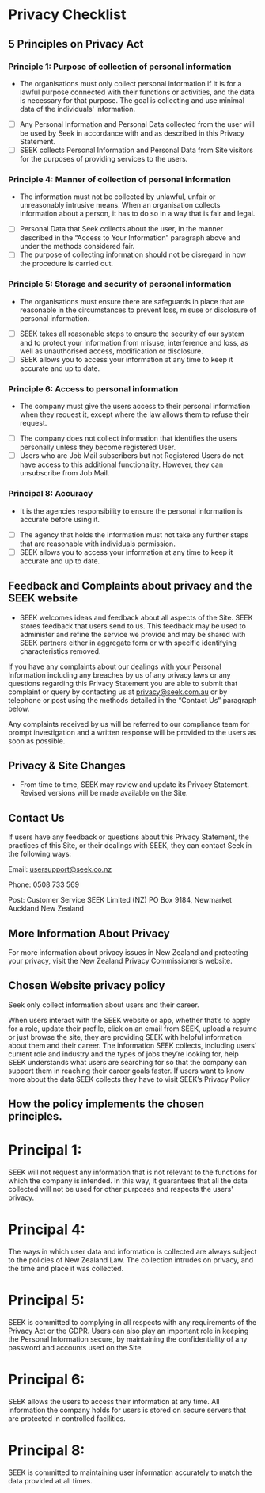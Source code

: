 # Privacy Checklist

## 5 Principles on Privacy Act

### Principle 1: Purpose of collection of personal information

 - The organisations must only collect personal information if it is for a lawful purpose connected with their functions or activities, and the data is necessary for that purpose. The goal is collecting and use minimal data of the individuals' information. 

- [ ] Any Personal Information and Personal Data collected from the user will be used by Seek in accordance with and as described in this Privacy Statement.
- [ ] SEEK collects Personal Information and Personal Data from Site visitors for the purposes of providing services to the users.

### Principle 4: Manner of collection of personal information

 - The information must not be collected by unlawful, unfair or unreasonably intrusive means. When an organisation collects information about a person, it has to do so in a way that is fair and legal.

- [ ] Personal Data that Seek collects about the user, in the manner described in the “Access to Your Information” paragraph above and under the methods considered fair.
- [ ] The purpose of collecting information should not be disregard in how the procedure is carried out.

### Principle 5: Storage and security of personal information

 - The organisations must ensure there are safeguards in place that are reasonable in the circumstances to prevent loss, misuse or disclosure of personal information.
- [ ] SEEK takes all reasonable steps to ensure the security of our system and to protect your information from misuse, interference and loss, as well as unauthorised access, modification or disclosure.
- [ ] SEEK allows you to access your information at any time to keep it accurate and up to date.

### Principle 6: Access to personal information

 - The company must give the users access to their personal information when they request it, except where the law allows them to refuse their request.
- [ ] The company does not collect information that identifies the users personally unless they become registered User.
- [ ] Users who are Job Mail subscribers but not Registered Users do not have access to this additional functionality. However, they can unsubscribe from Job Mail.

### Principal 8: Accuracy

 - It is the agencies responsibility to ensure the personal information is accurate before using it.
- [ ] The agency that holds the information must not take any further steps that are reasonable with individuals permission.
- [ ] SEEK allows you to access your information at any time to keep it accurate and up to date.

## Feedback and Complaints about privacy and the SEEK website

 - SEEK welcomes ideas and feedback about all aspects of the Site. SEEK stores feedback that users send to us. This feedback may be used to administer and refine the service we provide and may be shared with SEEK partners either in aggregate form or with specific identifying characteristics removed.
 
If you have any complaints about our dealings with your Personal Information including any breaches by us of any privacy laws or any questions regarding this Privacy Statement you are able to submit that complaint or query by contacting us at privacy@seek.com.au or by telephone or post using the methods detailed in the “Contact Us” paragraph below.

Any complaints received by us will be referred to our compliance team for prompt investigation and a written response will be provided to the users as soon as possible.

## Privacy & Site Changes

- From time to time, SEEK may review and update its Privacy Statement. Revised versions will be made available on the Site.

## Contact Us
If users have any feedback or questions about this Privacy Statement, the practices of this Site, or their dealings with SEEK, they can contact Seek in the following ways:

Email: usersupport@seek.co.nz

Phone: 0508 733 569

Post: Customer Service
SEEK Limited (NZ)
PO Box 9184, Newmarket
Auckland
New Zealand

## More Information About Privacy

For more information about privacy issues in New Zealand and protecting your privacy, visit the New Zealand Privacy Commissioner’s website.


## Chosen Website privacy policy

Seek only collect information about users and their career.

When users interact with the SEEK website or app, whether that’s to apply for a role, update their profile, click on an email from SEEK, upload a resume or just browse the site, they are providing SEEK with helpful information about them and their career.
The information SEEK collects, including users' current role and industry and the types of jobs they’re looking for, help SEEK understands what users are searching for so that the company can support them in reaching their career goals faster.
If users want to know more about the data SEEK collects they have to visit SEEK’s Privacy Policy

## How the policy implements the chosen principles.

# Principal 1: 

SEEK will not request any information that is not relevant to the functions for which the company is intended. In this way, it guarantees that all the data collected will not be used for other purposes and respects the users' privacy.

# Principal 4: 

The ways in which user data and information is collected are always subject to the policies of New Zealand Law. The collection intrudes on privacy, and the time and place it was collected. 

# Principal 5: 

SEEK is committed to complying in all respects with any requirements of the Privacy Act or the GDPR. Users can also play an important role in keeping the Personal Information secure, by maintaining the confidentiality of any password and accounts used on the Site. 

# Principal 6: 

SEEK allows the users to access their information at any time. All information the company holds for users is stored on secure servers that are protected in controlled facilities. 

# Principal 8: 

SEEK is committed to maintaining user information accurately to match the data provided at all times.  
